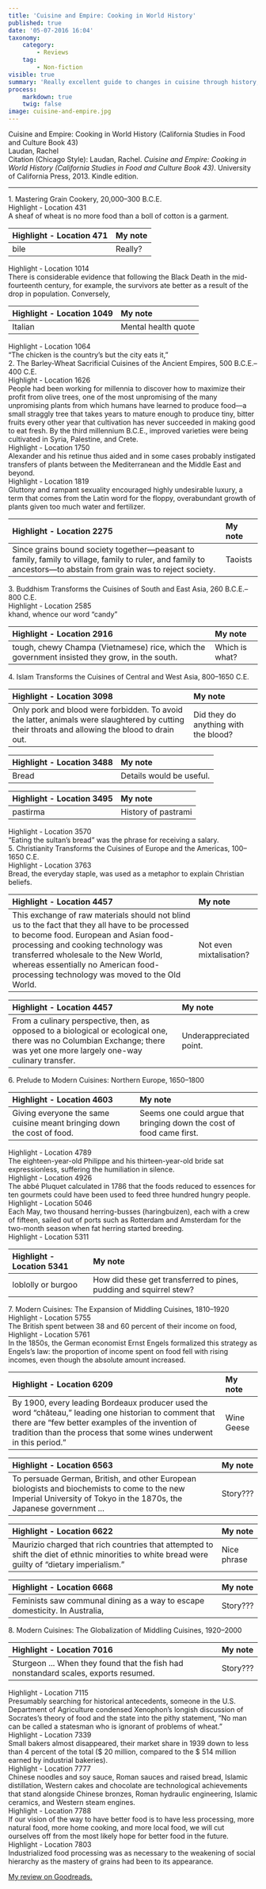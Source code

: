 ```yaml
---
title: 'Cuisine and Empire: Cooking in World History'
published: true
date: '05-07-2016 16:04'
taxonomy:
    category:
        - Reviews
    tag:
        - Non-fiction
visible: true
summary: 'Really excellent guide to changes in cuisine through history, and the forces that drove them. A useful antidote to the rose-tinted myth that the cooking of times gone by was so much better than the food we have now. Some people have described the book as too dry; I disagree. It is scholarly and informative, rather than the once-over-lightly so common in so many "factual" works.'
process:
    markdown: true
    twig: false
image: cuisine-and-empire.jpg
---
```


<div class="bookTitle">
                Cuisine and Empire: Cooking in World History (California Studies in Food and Culture Book 43)
</div>
<div class="authors">
                Laudan, Rachel
</div>
<div class="citation">
                Citation (Chicago Style): Laudan, Rachel. <i>Cuisine and Empire: Cooking in World History (California Studies in Food and Culture Book 43)</i>. University of California Press, 2013. Kindle edition.
</div>
<hr />
            
<div class="sectionHeading">
    1. Mastering Grain Cookery, 20,000–300 B.C.E.
</div>
<div class="noteHeading">
    Highlight - Location 431
</div>
<div class="noteText">
    A sheaf of wheat is no more food than a boll of cotton is a garment.
</div>

<div class="noteHeading">
</div>

|Highlight - Location 471|My note|			
|:-			|:-			|
|		bile	|	 Really?		|


<div class="noteHeading">
    Highlight - Location 1014
</div>
<div class="noteText">
    There is considerable evidence that following the Black Death in the mid-fourteenth century, for example, the survivors ate better as a result of the drop in population. Conversely,
</div>
<div class="noteHeading">
</div>

|    Highlight - Location 1049|My note |
|:-|:-|
|   Italian|Mental health quote|

<div class="noteHeading">
    Highlight - Location 1064
</div>
<div class="noteText">
    “The chicken is the country’s but the city eats it,”
</div>
<div class="sectionHeading">
    2. The Barley-Wheat Sacrificial Cuisines of the Ancient Empires, 500 B.C.E.–400 C.E.
</div>
<div class="noteHeading">
    Highlight - Location 1626
</div>
<div class="noteText">
    People had been working for millennia to discover how to maximize their profit from olive trees, one of the most unpromising of the many unpromising plants from which humans have learned to produce food—a small straggly tree that takes years to mature enough to produce tiny, bitter fruits every other year that cultivation has never succeeded in making good to eat fresh. By the third millennium B.C.E., improved varieties were being cultivated in Syria, Palestine, and Crete.
</div>
<div class="noteHeading">
    Highlight - Location 1750
</div>
<div class="noteText">
    Alexander and his retinue thus aided and in some cases probably instigated transfers of plants between the Mediterranean and the Middle East and beyond.
</div>
<div class="noteHeading">
    Highlight - Location 1819
</div>
<div class="noteText">
    Gluttony and rampant sexuality encouraged highly undesirable luxury, a term that comes from the Latin word for the floppy, overabundant growth of plants given too much water and fertilizer.
</div>

<div class="noteHeading">
</div>

|    Highlight - Location 2275|My note|
|:-|:-|
|    Since grains bound society together—peasant to family, family to village, family to ruler, and family to ancestors—to abstain from grain was to reject society.|    Taoists |

</div>

<div class="sectionHeading">
    3. Buddhism Transforms the Cuisines of South and East Asia, 260 B.C.E.–800 C.E.
</div>
<div class="noteHeading">
    Highlight - Location 2585
</div>
<div class="noteText">
    khand, whence our word “candy”
</div>
<div class="noteHeading">
</div>

|    Highlight - Location 2916|My note|
|:-|:-|
|tough, chewy Champa (Vietnamese) rice, which the government insisted they grow, in the south.| Which is what?|

<div class="sectionHeading">
    4. Islam Transforms the Cuisines of Central and West Asia, 800–1650 C.E.
</div>

<div class="noteHeading">
</div>

|    Highlight - Location 3098|My note|
|:-|:-|
|Only pork and blood were forbidden. To avoid the latter, animals were slaughtered by cutting their throats and allowing the blood to drain out.| Did they do anything with the blood? |

<div class="noteHeading">
</div>

|    Highlight - Location 3488|My note|
|:-|:-|
| Bread| Details would be useful. |


<div class="noteHeading">
</div>

|    Highlight - Location 3495|My note|
|:-|:-|
| pastirma| History of pastrami |

<div class="noteHeading">
    Highlight - Location 3570
</div>
<div class="noteText">
    “Eating the sultan’s bread” was the phrase for receiving a salary.
</div>
<div class="sectionHeading">
    5. Christianity Transforms the Cuisines of Europe and the Americas, 100–1650 C.E.
</div>
<div class="noteHeading">
    Highlight - Location 3763
</div>

<div class="noteText">
    Bread, the everyday staple, was used as a metaphor to explain Christian beliefs.
</div>

<div class="noteHeading">
</div>

|    Highlight - Location 4457|My note|
|:-|:-|
| This exchange of raw materials should not blind us to the fact that they all have to be processed to become food. European and Asian food-processing and cooking technology was transferred wholesale to the New World, whereas essentially no American food-processing technology was moved to the Old World. |    Not even mixtalisation?|

<div class="noteHeading">
</div>

|    Highlight - Location 4457|My note|
|:-|:-|
|    From a culinary perspective, then, as opposed to a biological or ecological one, there was no Columbian Exchange; there was yet one more largely one-way culinary transfer.|    Underappreciated point. |

<div class="sectionHeading">
    6. Prelude to Modern Cuisines: Northern Europe, 1650–1800
</div>
<div class="noteHeading">
</div>

|    Highlight - Location 4603|My note|
|:-|:-|
|    Giving everyone the same cuisine meant bringing down the cost of food.|Seems one could argue that bringing down the cost of food came first.|

<div class="noteHeading">
    Highlight - Location 4789
</div>
<div class="noteText">
    The eighteen-year-old Philippe and his thirteen-year-old bride sat expressionless, suffering the humiliation in silence.
</div>
<div class="noteHeading">
    Highlight - Location 4926
</div>
<div class="noteText">
    The abbé Pluquet calculated in 1786 that the foods reduced to essences for ten gourmets could have been used to feed three hundred hungry people.
</div>
<div class="noteHeading">
    Highlight - Location 5046
</div>
<div class="noteText">
    Each May, two thousand herring-busses (haringbuizen), each with a crew of fifteen, sailed out of ports such as Rotterdam and Amsterdam for the two-month season when fat herring started breeding.
</div>
<div class="noteHeading">
    Highlight - Location 5311
</div>


<div class="noteHeading">
</div>

|    Highlight - Location 5341|My note|
|:-|:-|
|    loblolly or burgoo| How did these get transferred to pines, pudding and squirrel stew?|

<div class="sectionHeading">
    7. Modern Cuisines: The Expansion of Middling Cuisines, 1810–1920
</div>
<div class="noteHeading">
    Highlight - Location 5755
</div>
<div class="noteText">
    The British spent between 38 and 60 percent of their income on food,
</div>
<div class="noteHeading">
    Highlight - Location 5761
</div>
<div class="noteText">
    In the 1850s, the German economist Ernst Engels formalized this strategy as Engels’s law: the proportion of income spent on food fell with rising incomes, even though the absolute amount increased.
</div>

<div class="noteHeading">
</div>

|    Highlight - Location 6209|My note|
|:-|:-|
|    By 1900, every leading Bordeaux producer used the word “château,” leading one historian to comment that there are “few better examples of the invention of tradition than the process that some wines underwent in this period.”|Wine Geese|

<div class="noteHeading">
</div>

|    Highlight - Location 6563|My note|
|:-|:-|
|    To persuade German, British, and other European biologists and biochemists to come to the new Imperial University of Tokyo in the 1870s, the Japanese government ... |    Story???|

<div class="noteHeading">
</div>

|    Highlight - Location 6622|My note|
|:-|:-|
|    Maurizio charged that rich countries that attempted to shift the diet of ethnic minorities to white bread were guilty of “dietary imperialism.”|Nice phrase|
 
<div class="noteHeading">
</div>

|    Highlight - Location 6668|My note|
|:-|:-|
|    Feminists saw communal dining as a way to escape domesticity. In Australia,|Story???|

<div class="sectionHeading">
    8. Modern Cuisines: The Globalization of Middling Cuisines, 1920–2000
</div>
<div class="noteHeading">
</div>

|    Highlight - Location 7016|My note|
|:-|:-|
|Sturgeon ...    When they found that the fish had nonstandard scales, exports resumed.|Story???|

<div class="noteHeading">
    Highlight - Location 7115
</div>
<div class="noteText">
    Presumably searching for historical antecedents, someone in the U.S. Department of Agriculture condensed Xenophon’s longish discussion of Socrates’s theory of food and the state into the pithy statement, “No man can be called a statesman who is ignorant of problems of wheat.”
</div>
<div class="noteHeading">
    Highlight - Location 7339
</div>
<div class="noteText">
    Small bakers almost disappeared, their market share in 1939 down to less than 4 percent of the total ($ 20 million, compared to the $ 514 million earned by industrial bakeries).
</div>

<div class="noteHeading">
    Highlight - Location 7777
</div>
<div class="noteText">
    Chinese noodles and soy sauce, Roman sauces and raised bread, Islamic distillation, Western cakes and chocolate are technological achievements that stand alongside Chinese bronzes, Roman hydraulic engineering, Islamic ceramics, and Western steam engines.
</div>
<div class="noteHeading">
    Highlight - Location 7788
</div>
<div class="noteText">
    If our vision of the way to have better food is to have less processing, more natural food, more home cooking, and more local food, we will cut ourselves off from the most likely hope for better food in the future.
</div>
<div class="noteHeading">
    Highlight - Location 7803
</div>
<div class="noteText">
    Industrialized food processing was as necessary to the weakening of social hierarchy as the mastery of grains had been to its appearance.
</div>

<a href="https://www.goodreads.com/book/show/19090951-cuisine-and-empire">My review on Goodreads.</a>